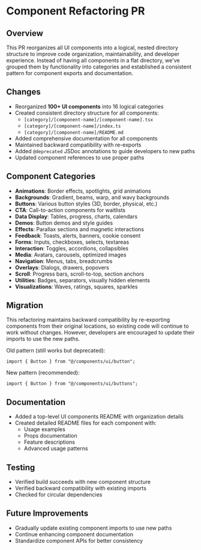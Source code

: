 # Component Refactoring PR

## Overview

This PR reorganizes all UI components into a logical, nested directory structure to improve code organization, maintainability, and developer experience. Instead of having all components in a flat directory, we've grouped them by functionality into categories and established a consistent pattern for component exports and documentation.

## Changes

- Reorganized **100+ UI components** into 16 logical categories
- Created consistent directory structure for all components:
  - `[category]/[component-name]/[component-name].tsx`
  - `[category]/[component-name]/index.ts`
  - `[category]/[component-name]/README.md`
- Added comprehensive documentation for all components
- Maintained backward compatibility with re-exports
- Added `@deprecated` JSDoc annotations to guide developers to new paths
- Updated component references to use proper paths

## Component Categories

- **Animations**: Border effects, spotlights, grid animations
- **Backgrounds**: Gradient, beams, warp, and wavy backgrounds
- **Buttons**: Various button styles (3D, border, physical, etc.)
- **CTA**: Call-to-action components for waitlists
- **Data Display**: Tables, progress, charts, calendars
- **Demos**: Button demos and style guides
- **Effects**: Parallax sections and magnetic interactions
- **Feedback**: Toasts, alerts, banners, cookie consent
- **Forms**: Inputs, checkboxes, selects, textareas
- **Interaction**: Toggles, accordions, collapsibles
- **Media**: Avatars, carousels, optimized images
- **Navigation**: Menus, tabs, breadcrumbs
- **Overlays**: Dialogs, drawers, popovers
- **Scroll**: Progress bars, scroll-to-top, section anchors
- **Utilities**: Badges, separators, visually hidden elements
- **Visualizations**: Waves, ratings, squares, sparkles

## Migration

This refactoring maintains backward compatibility by re-exporting components from their original locations, so existing code will continue to work without changes. However, developers are encouraged to update their imports to use the new paths.

Old pattern (still works but deprecated):
```tsx
import { Button } from "@/components/ui/button";
```

New pattern (recommended):
```tsx
import { Button } from "@/components/ui/buttons";
```

## Documentation

- Added a top-level UI components README with organization details
- Created detailed README files for each component with:
  - Usage examples
  - Props documentation
  - Feature descriptions
  - Advanced usage patterns

## Testing

- Verified build succeeds with new component structure
- Verified backward compatibility with existing imports
- Checked for circular dependencies

## Future Improvements

- Gradually update existing component imports to use new paths
- Continue enhancing component documentation
- Standardize component APIs for better consistency
